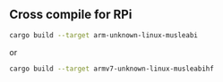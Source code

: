 

## Cross compile for RPi
```bash
cargo build --target arm-unknown-linux-musleabi
```

or 

```bash
cargo build --target armv7-unknown-linux-musleabihf
```

